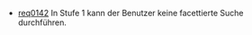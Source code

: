 * [req0142](https://github.com/PolitAktiv/politaktiv-requirements/tree/master/de/requirements/req0142.md) 
In Stufe 1 kann der Benutzer keine facettierte Suche durchführen.